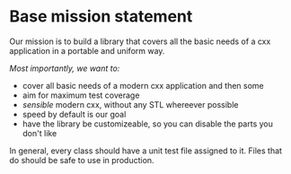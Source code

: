 # Base mission statement

Our mission is to build a library that covers all the basic needs of a cxx application in a portable and uniform way. 

*Most importantly, we want to:*
- cover all basic needs of a modern cxx application and then some
- aim for maximum test coverage
- _sensible_ modern cxx, without any STL whereever possible
- speed by default is our goal
- have the library be customizeable, so you can disable the parts you don't like

In general, every class should have a unit test file assigned to it. Files that do should be safe to use in production.